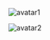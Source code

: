 ![avatar1]('../../../assets/imgs/2018092813475186.png')

![avatar2]('../../../assets/imgs/20180928135003419.png')
